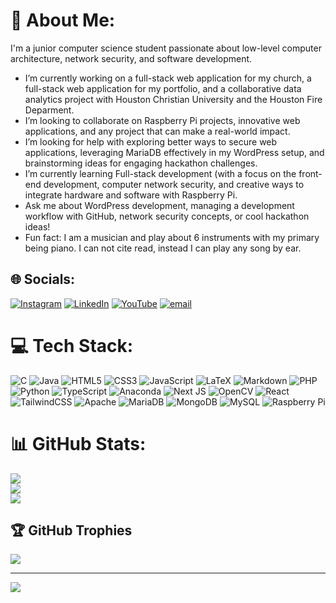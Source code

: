 # 💫 About Me:
I'm a junior computer science student passionate about low-level computer architecture, network security, and software development.

* I’m currently working on a full-stack web application for my church, a full-stack web application for my portfolio, and a collaborative data analytics project with Houston Christian University and the Houston Fire Deparment.
* I’m looking to collaborate on Raspberry Pi projects, innovative web applications, and any project that can make a real-world impact.
* I’m looking for help with exploring better ways to secure web applications, leveraging MariaDB effectively in my WordPress setup, and brainstorming ideas for engaging hackathon challenges.
* I’m currently learning Full-stack development (with a focus on the front-end development, computer network security, and creative ways to integrate hardware and software with Raspberry Pi.
* Ask me about WordPress development, managing a development workflow with GitHub, network security concepts, or cool hackathon ideas!
* Fun fact: I am a musician and play about 6 instruments with my primary being piano. I can not cite read, instead I can play any song by ear.


## 🌐 Socials:
[![Instagram](https://img.shields.io/badge/Instagram-%23E4405F.svg?logo=Instagram&logoColor=white)](https://instagram.com/_jonathan.contreras) [![LinkedIn](https://img.shields.io/badge/LinkedIn-%230077B5.svg?logo=linkedin&logoColor=white)](https://linkedin.com/in/jonathanscontreras) [![YouTube](https://img.shields.io/badge/YouTube-%23FF0000.svg?logo=YouTube&logoColor=white)](https://youtube.com/@uhhhjonny) [![email](https://img.shields.io/badge/Email-D14836?logo=gmail&logoColor=white)](mailto:jonathansaulcontreras@gmail.com) 

# 💻 Tech Stack:
![C](https://img.shields.io/badge/c-%2300599C.svg?style=for-the-badge&logo=c&logoColor=white) ![Java](https://img.shields.io/badge/java-%23ED8B00.svg?style=for-the-badge&logo=openjdk&logoColor=white) ![HTML5](https://img.shields.io/badge/html5-%23E34F26.svg?style=for-the-badge&logo=html5&logoColor=white) ![CSS3](https://img.shields.io/badge/css3-%231572B6.svg?style=for-the-badge&logo=css3&logoColor=white) ![JavaScript](https://img.shields.io/badge/javascript-%23323330.svg?style=for-the-badge&logo=javascript&logoColor=%23F7DF1E) ![LaTeX](https://img.shields.io/badge/latex-%23008080.svg?style=for-the-badge&logo=latex&logoColor=white) ![Markdown](https://img.shields.io/badge/markdown-%23000000.svg?style=for-the-badge&logo=markdown&logoColor=white) ![PHP](https://img.shields.io/badge/php-%23777BB4.svg?style=for-the-badge&logo=php&logoColor=white) ![Python](https://img.shields.io/badge/python-3670A0?style=for-the-badge&logo=python&logoColor=ffdd54) ![TypeScript](https://img.shields.io/badge/typescript-%23007ACC.svg?style=for-the-badge&logo=typescript&logoColor=white) ![Anaconda](https://img.shields.io/badge/Anaconda-%2344A833.svg?style=for-the-badge&logo=anaconda&logoColor=white) ![Next JS](https://img.shields.io/badge/Next-black?style=for-the-badge&logo=next.js&logoColor=white) ![OpenCV](https://img.shields.io/badge/opencv-%23white.svg?style=for-the-badge&logo=opencv&logoColor=white) ![React](https://img.shields.io/badge/react-%2320232a.svg?style=for-the-badge&logo=react&logoColor=%2361DAFB) ![TailwindCSS](https://img.shields.io/badge/tailwindcss-%2338B2AC.svg?style=for-the-badge&logo=tailwind-css&logoColor=white) ![Apache](https://img.shields.io/badge/apache-%23D42029.svg?style=for-the-badge&logo=apache&logoColor=white) ![MariaDB](https://img.shields.io/badge/MariaDB-003545?style=for-the-badge&logo=mariadb&logoColor=white) ![MongoDB](https://img.shields.io/badge/MongoDB-%234ea94b.svg?style=for-the-badge&logo=mongodb&logoColor=white) ![MySQL](https://img.shields.io/badge/mysql-4479A1.svg?style=for-the-badge&logo=mysql&logoColor=white) ![Raspberry Pi](https://img.shields.io/badge/-Raspberry_Pi-C51A4A?style=for-the-badge&logo=Raspberry-Pi)
# 📊 GitHub Stats:
![](https://github-readme-stats.vercel.app/api?username=jonathanscontreras&theme=shadow_blue&hide_border=false&include_all_commits=true&count_private=false)<br/>
![](https://github-readme-streak-stats.herokuapp.com/?user=jonathanscontreras&theme=shadow_blue&hide_border=false)<br/>
![](https://github-readme-stats.vercel.app/api/top-langs/?username=jonathanscontreras&theme=shadow_blue&hide_border=false&include_all_commits=true&count_private=true&layout=compact)

## 🏆 GitHub Trophies
![](https://github-profile-trophy.vercel.app/?username=jonathanscontreras&theme=radical&no-frame=false&no-bg=false&margin-w=4)

---
[![](https://visitcount.itsvg.in/api?id=jonathanscontreras&icon=0&color=0)](https://visitcount.itsvg.in)

<!-- Proudly created with GPRM ( https://gprm.itsvg.in ) -->
